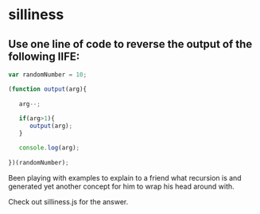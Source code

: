 # silliness

## Use one line of code to reverse the output of the following IIFE:

```javascript
var randomNumber = 10;

(function output(arg){
	
   arg--;
	
   if(arg>1){
      output(arg);
   } 	

   console.log(arg);
  
})(randomNumber);
```

Been playing with examples to explain to a friend what recursion is and generated yet another concept for him to wrap his head around with.

Check out silliness.js for the answer.
